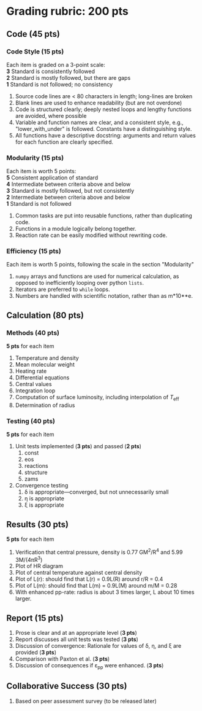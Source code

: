 # Grading rubric: 200 pts

## Code (45 pts)

### Code Style (15 pts)

Each item is graded on a 3-point scale:  
**3** Standard is consistently followed  
**2** Standard is mostly followed, but there are gaps  
**1** Standard is not followed; no consistency

1. Source code lines are < 80 characters in length; long-lines are broken
2. Blank lines are used to enhance readability (but are not overdone)
3. Code is structured clearly; deeply nested loops and lengthy functions are avoided, where possible
4. Variable and function names are clear, and a consistent style, e.g., "lower\_with\_under" is followed. Constants have a distinguishing style.
5. All functions have a descriptive docstring: arguments and return values for each function are clearly specified.

### Modularity (15 pts)

Each item is worth 5 points:  
**5** Consistent application of standard  
**4** Intermediate between criteria above and below  
**3** Standard is mostly followed, but not consistently  
**2** Intermediate between criteria above and below  
**1** Standard is not followed  

1. Common tasks are put into reusable functions, rather than duplicating code.
2. Functions in a module logically belong together.
3. Reaction rate can be easily modified without rewriting code.

### Efficiency (15 pts)

Each item is worth 5 points, following the scale in the section "Modularity"

1. `numpy` arrays and functions are used for numerical calculation, as opposed to inefficiently looping over python `lists`.
2. Iterators are preferred to `while` loops.
3. Numbers are handled with scientific notation, rather than as m*10**e.

## Calculation (80 pts)

### Methods (40 pts)

**5 pts** for each item

1. Temperature and density
2. Mean molecular weight
3. Heating rate
4. Differential equations
5. Central values
6. Integration loop
7. Computation of surface luminosity, including interpolation of *T*<sub>eff</sub>
8. Determination of radius

### Testing (40 pts)

**5 pts** for each item

1. Unit tests implemented (**3 pts**) and passed (**2 pts**)
    1. const
    2. eos
    3. reactions
    4. structure
    5. zams
2. Convergence testing
    1. &delta; is appropriate&mdash;converged, but not unnecessarily small
    2. &eta; is appropriate
    3. &xi; is appropriate

## Results (30 pts)

**5 pts** for each item

1. Verification that central pressure, density is 0.77 GM<sup>2</sup>/R<sup>4</sup> and 5.99 3M/(4&pi;R<sup>3</sup>)
2. Plot of HR diagram
3. Plot of central temperature against central density
4. Plot of L(r): should find that L(r) = 0.9L(R) around r/R = 0.4
5. Plot of L(m): should find that L(m) = 0.9L(M) around m/M = 0.28
6. With enhanced pp-rate: radius is about 3 times larger, L about 10 times larger.

## Report (15 pts)

1. Prose is clear and at an appropriate level (**3 pts**)
2. Report discusses all unit tests was tested (**3 pts**)
3. Discussion of convergence: Rationale for values of &delta;, &eta;, and &xi; are provided (**3 pts**)
4. Comparison with Paxton et al. (**3 pts**)
5. Discussion of consequences if &epsilon;<sub>pp</sub> were enhanced. (**3 pts**)

## Collaborative Success (30 pts)

1. Based on peer assessment survey (to be released later)
